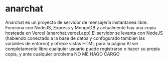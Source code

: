# anarchat

Anarchat es un proyecto de servidor de mensajería instantanea libre.
Funciona con NodeJS, Express y MongoDB y actualmente hay una copia hosteada en Vercel (anarchat.vercel.app)
El servidor se levanta con NodeJS (habiendo conectado a la base de datos y confogurado tambien las variables de entorno) y ofrece vistas HTML para la página
Al ser completamente libre cualquier usuario puede registrarse o hacer su propia copia, y ante cualquier problema NO ME HAGO CARGO
